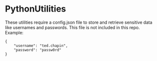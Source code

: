 # PythonUtilities  
These utilities require a config.json file to store and retrieve sensitive data like usernames and passwords. This file is not included in this repo.  
Example:  
```
{
    "username": "ted.chapin",
    "password": "passw0rd"
}
```  
